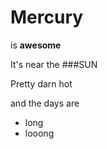 # Mercury 
is **awesome**

It's near the 
###SUN

Pretty darn hot

and the days are

- long
- looong
